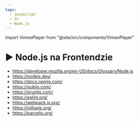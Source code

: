 ```yaml
---
tags:
  - JavaScript
  - JS
  - Node.js
---
```


import VimeoPlayer from "@site/src/components/VimeoPlayer"

# ▶️ Node.js na Frontendzie

<VimeoPlayer videoId="752715007" />

- https://developer.mozilla.org/en-US/docs/Glossary/Node.js
- https://nodejs.dev/
- https://docs.npmjs.com/
- https://gulpjs.com/
- https://gruntjs.com/
- https://eslint.org/
- https://webpack.js.org/
- https://rollupjs.org/
- https://parceljs.org/
